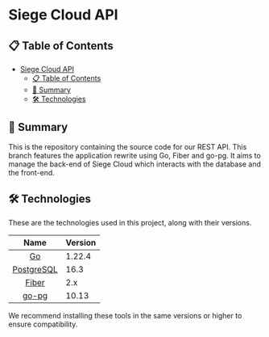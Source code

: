 # Siege Cloud API

## 📋 Table of Contents

- [Siege Cloud API](#siege-cloud-api)
  - [📋 Table of Contents](#-table-of-contents)
  - [📖 Summary](#-summary)
  - [🛠️ Technologies](#️-technologies)

## 📖 Summary

This is the repository containing the source code for our REST API. This branch features the application rewrite using Go, Fiber and go-pg. It aims to manage the back-end of Siege Cloud which interacts with the database and the front-end.

## 🛠️ Technologies

These are the technologies used in this project, along with their versions.

|           Name           | Version |
| :----------------------: | ------- |
|         [Go][go]         | 1.22.4  |
| [PostgreSQL][postgresql] | 16.3    |
|      [Fiber][fiber]      | 2.x     |
|      [go-pg][gopg]       | 10.13   |

We recommend installing these tools in the same versions or higher to ensure
compatibility.

[go]: https://go.dev
[gopg]: https://github.com/go-pg/pg
[fiber]: https://docs.gofiber.io
[postgresql]: https://www.postgresql.org/download/
